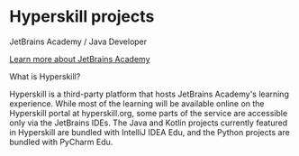 # Hyperskill projects


JetBrains Academy / Java Developer

[Learn more about JetBrains Academy](https://hi.hyperskill.org)

What is Hyperskill?

Hyperskill is a third-party platform that hosts JetBrains Academy's learning experience. While most of the learning will be available online on the Hyperskill portal at hyperskill.org, some parts of the service are accessible only via the JetBrains IDEs. The Java and Kotlin projects currently featured in Hyperskill are bundled with IntelliJ IDEA Edu, and the Python projects are bundled with PyCharm Edu. 
